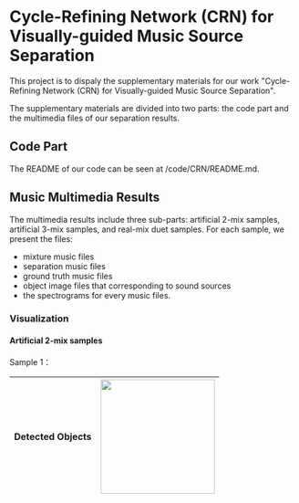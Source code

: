 # Cycle-Refining Network (CRN) for Visually-guided Music Source Separation
This project is to dispaly the supplementary materials for our work "Cycle-Refining Network (CRN) for Visually-guided Music Source Separation".

The supplementary materials are divided into two parts: the code part and the multimedia files of our separation results. 

## Code Part
The README of our code can be seen at /code/CRN/README.md.

## Music Multimedia Results
The multimedia results include three sub-parts: artificial 2-mix samples, artificial 3-mix samples, and real-mix duet samples. 
For each sample, we present the files: 
* mixture music files
* separation music files
* ground truth music files
* object image files that corresponding to sound sources
* the spectrograms for every music files. 

### Visualization
#### Artificial 2-mix samples
Sample 1：

|Detected Objects|<img src="https://github.com/workspace-for-cross-modality/CRN-for-music-separation/blob/main/music_files/2-mix-separation/sample-1/Object_detection_1.png" width="200">|
|---|---|
